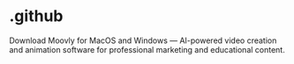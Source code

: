 # .github
Download Moovly for MacOS and Windows — AI-powered video creation and animation software for professional marketing and educational content.
